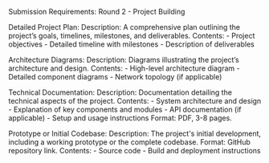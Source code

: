 Submission Requirements: Round 2 - Project Building

  Detailed Project Plan:
    Description: A comprehensive plan outlining the project’s goals, timelines, milestones, and deliverables.
    	Contents:
    	- Project objectives
   	  - Detailed timeline with milestones
  	  - Description of deliverables

  Architecture Diagrams:
    Description: Diagrams illustrating the project’s architecture and design.
    Contents:
    - High-level architecture diagram
    - Detailed component diagrams
    - Network topology (if applicable)

  Technical Documentation:
    Description: Documentation detailing the technical aspects of the project.
    Contents:
    - System architecture and design
    - Explanation of key components and modules
    - API documentation (if applicable)
    - Setup and usage instructions
    Format: PDF, 3-8 pages.

  Prototype or Initial Codebase:
    Description: The project's initial development, including a working prototype or the complete codebase.
    Format: GitHub repository link.
    Contents:
    - Source code
    - Build and deployment instructions
